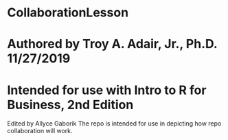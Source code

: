 # CollaborationLesson
# Authored by Troy A. Adair, Jr., Ph.D. 11/27/2019
# Intended for use with Intro to R for Business, 2nd Edition

Edited by Allyce Gaborik
The repo is intended for use in depicting how repo collaboration will work.
